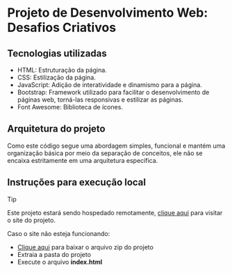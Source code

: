 # Projeto de Desenvolvimento Web: Desafios Criativos

## Tecnologias utilizadas
- HTML: Estruturação da página.
- CSS: Estilização da página.
- JavaScript: Adição de interatividade e dinamismo para a página.
- Bootstrap: Framework utilizado para facilitar o desenvolvimento de páginas web, torná-las responsivas e estilizar as páginas.
- Font Awesome: Biblioteca de ícones.

## Arquitetura do projeto
Como este código segue uma abordagem simples, funcional e mantém uma organização básica por meio da separação de conceitos, ele não se encaixa estritamente em uma arquitetura específica.

## Instruções para execução local
> [!TIP]
> Este projeto estará sendo hospedado remotamente, [clique aqui](https://lucasmarques2907.github.io/ProjetoADS-2024-01/) para visitar o site do projeto.

Caso o site não esteja funcionando:
- [Clique aqui](https://github.com/lucasmarques2907/ProjetoADS-2024-01/archive/refs/heads/main.zip) para baixar o arquivo zip do projeto
- Extraia a pasta do projeto
- Execute o arquivo **index.html**
